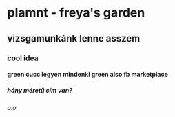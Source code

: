 # plamnt - freya's garden
## vizsgamunkánk lenne asszem
### cool idea
#### green cucc legyen mindenki green also fb marketplace
##### hány méretű cím van?
###### o.o
